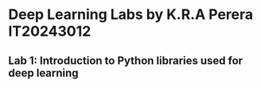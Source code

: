 # Deep Learning Labs by K.R.A Perera IT20243012

## Lab 1: Introduction to Python libraries used for deep learning
